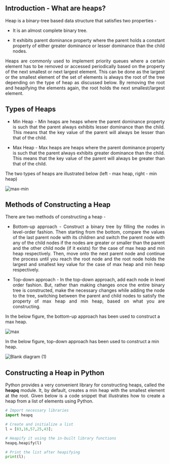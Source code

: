 ## Introduction - What are heaps?
<p align="justify">Heap is a binary-tree based data structure that satisfies two properties -
  
- It is an almost complete binary tree.
- <p align="justify">It exhibits parent dominance property where the parent holds a constant property of either greater dominance or lesser dominance than the child nodes.

<p align="justify">Heaps are commonly used to implement priority queues where a certain element has to be removed or accessed periodically based on the property of the next smallest or next 
largest element. This can be done as the largest or the smallest element of the set of elements is always the root of the tree depending on the type of heap as discussed below. 
By removing the root and heapifying the elements again, the root holds the next smallest/largest element.

## Types of Heaps
- <p align="justify">Min Heap - Min heaps are heaps where the parent dominance property is such that the parent always exhibits lesser dominance than the child. This means that the key value of the parent will always be lesser than that of the child.
- <p align="justify">Max Heap - Max heaps are heaps where the parent dominance property is such that the parent always exhibits greater dominance than the child. This means that the key value of the parent will always be greater than that of the child.

The two types of heaps are illustrated below (left - max heap, right - min heap)

![max-min](https://github.com/Arya-Hari/learn-python/assets/84255987/61220f21-4150-4064-b930-9737cee8dd31)

## Methods of Constructing a Heap
There are two methods of constructing a heap - 
- <p align="justify">Bottom-up approach - Construct a binary tree by filling the nodes in level-order fashion. Then starting from the bottom, compare the values of the last parent node with its children and switch the parent node with any of the child nodes if the nodes are greater or smaller than the parent and the other child node (if it exists) for the case of max heap and min heap respectively. Then, move onto the next parent node and continue the process until you reach the root node and the root node holds the largest and smallest key value for the case of max heap and min heap respectively.
- <p align="justify">Top-down approach - In the top-down approach, add each node in level order fashion. But, rather than making changes once the entire binary tree is constructed, make the necessary changes while adding the node to the tree, switching between the parent and child nodes to satisfy the property of max heap and min heap, based on what you are constructing.

In the below figure, the bottom-up approach has been used to construct a max heap.

![max](https://github.com/Arya-Hari/learn-python/assets/84255987/22640a59-4700-4573-8f6b-5e4e9efe3a63)

In the below figure, top-down approach has been used to construct a min heap.

![Blank diagram (1)](https://github.com/Arya-Hari/learn-python/assets/84255987/c175ab50-a593-4e89-a70f-c3ee6d659871)

## Constructing a Heap in Python

<p align="justify">Python provides a very convenient library for constructing heaps, called the <b>heapq</b> module. It, by default, creates a min heap with the smallest element at the root. Given
below is a code snippet that illustrates how to create a heap from a list of elements using Python.

```python
# Import necessary libraries
import heapq

# Create and initialize a list
l = [83,16,57,25,43];

# Heapify it using the in-built library functions
heapq.heapify(l)

# Print the list after heapifying
print(l);

```

